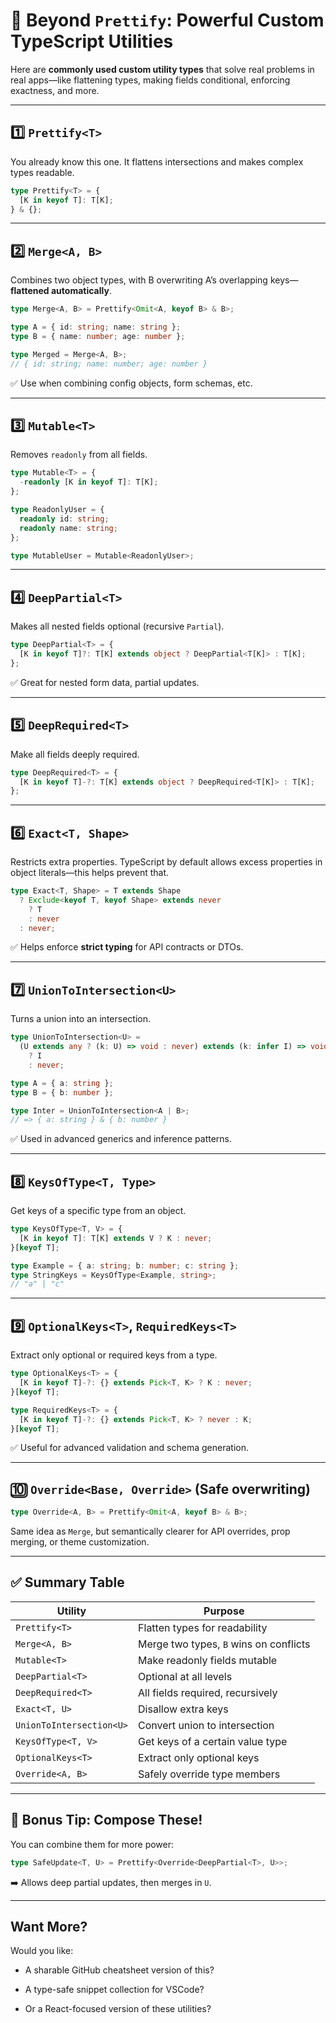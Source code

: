 
# 🔧 Beyond `Prettify`: Powerful Custom TypeScript Utilities

Here are **commonly used custom utility types** that solve real problems in real apps—like flattening types, making fields conditional, enforcing exactness, and more.

---

## 1️⃣ `Prettify<T>`

You already know this one. It flattens intersections and makes complex types readable.

```ts
type Prettify<T> = {
  [K in keyof T]: T[K];
} & {};
```

---

## 2️⃣ `Merge<A, B>`

Combines two object types, with B overwriting A’s overlapping keys—**flattened automatically**.

```ts
type Merge<A, B> = Prettify<Omit<A, keyof B> & B>;

type A = { id: string; name: string };
type B = { name: number; age: number };

type Merged = Merge<A, B>; 
// { id: string; name: number; age: number }
```

✅ Use when combining config objects, form schemas, etc.

---

## 3️⃣ `Mutable<T>`

Removes `readonly` from all fields.

```ts
type Mutable<T> = {
  -readonly [K in keyof T]: T[K];
};

type ReadonlyUser = {
  readonly id: string;
  readonly name: string;
};

type MutableUser = Mutable<ReadonlyUser>;
```

---

## 4️⃣ `DeepPartial<T>`

Makes all nested fields optional (recursive `Partial`).

```ts
type DeepPartial<T> = {
  [K in keyof T]?: T[K] extends object ? DeepPartial<T[K]> : T[K];
};
```

✅ Great for nested form data, partial updates.

---

## 5️⃣ `DeepRequired<T>`

Make all fields deeply required.

```ts
type DeepRequired<T> = {
  [K in keyof T]-?: T[K] extends object ? DeepRequired<T[K]> : T[K];
};
```

---

## 6️⃣ `Exact<T, Shape>`

Restricts extra properties. TypeScript by default allows excess properties in object literals—this helps prevent that.

```ts
type Exact<T, Shape> = T extends Shape
  ? Exclude<keyof T, keyof Shape> extends never
    ? T
    : never
  : never;
```

✅ Helps enforce **strict typing** for API contracts or DTOs.

---

## 7️⃣ `UnionToIntersection<U>`

Turns a union into an intersection.

```ts
type UnionToIntersection<U> = 
  (U extends any ? (k: U) => void : never) extends (k: infer I) => void
    ? I
    : never;

type A = { a: string };
type B = { b: number };

type Inter = UnionToIntersection<A | B>; 
// => { a: string } & { b: number }
```

✅ Used in advanced generics and inference patterns.

---

## 8️⃣ `KeysOfType<T, Type>`

Get keys of a specific type from an object.

```ts
type KeysOfType<T, V> = {
  [K in keyof T]: T[K] extends V ? K : never;
}[keyof T];

type Example = { a: string; b: number; c: string };
type StringKeys = KeysOfType<Example, string>; 
// "a" | "c"
```

---

## 9️⃣ `OptionalKeys<T>`, `RequiredKeys<T>`

Extract only optional or required keys from a type.

```ts
type OptionalKeys<T> = {
  [K in keyof T]-?: {} extends Pick<T, K> ? K : never;
}[keyof T];

type RequiredKeys<T> = {
  [K in keyof T]-?: {} extends Pick<T, K> ? never : K;
}[keyof T];
```

✅ Useful for advanced validation and schema generation.

---

## 🔟 `Override<Base, Override>` (Safe overwriting)

```ts
type Override<A, B> = Prettify<Omit<A, keyof B> & B>;
```

Same idea as `Merge`, but semantically clearer for API overrides, prop merging, or theme customization.

---

## ✅ Summary Table

|Utility|Purpose|
|---|---|
|`Prettify<T>`|Flatten types for readability|
|`Merge<A, B>`|Merge two types, `B` wins on conflicts|
|`Mutable<T>`|Make readonly fields mutable|
|`DeepPartial<T>`|Optional at all levels|
|`DeepRequired<T>`|All fields required, recursively|
|`Exact<T, U>`|Disallow extra keys|
|`UnionToIntersection<U>`|Convert union to intersection|
|`KeysOfType<T, V>`|Get keys of a certain value type|
|`OptionalKeys<T>`|Extract only optional keys|
|`Override<A, B>`|Safely override type members|

---

## 🧠 Bonus Tip: Compose These!

You can combine them for more power:

```ts
type SafeUpdate<T, U> = Prettify<Override<DeepPartial<T>, U>>;
```

➡️ Allows deep partial updates, then merges in `U`.

---

## Want More?

Would you like:

- A sharable GitHub cheatsheet version of this?
    
- A type-safe snippet collection for VSCode?
    
- Or a React-focused version of these utilities?
    

